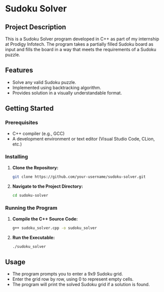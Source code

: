 # Sudoku Solver

## Project Description

This is a Sudoku Solver program developed in C++ as part of my internship at Prodigy Infotech. The program takes a partially filled Sudoku board as input and fills the board in a way that meets the requirements of a Sudoku puzzle.

## Features

- Solve any valid Sudoku puzzle.
- Implemented using backtracking algorithm.
- Provides solution in a visually understandable format.

## Getting Started

### Prerequisites

- C++ compiler (e.g., GCC)
- A development environment or text editor (Visual Studio Code, CLion, etc.)

### Installing

1. **Clone the Repository:**

    ```bash
    git clone https://github.com/your-username/sudoku-solver.git
    ```

2. **Navigate to the Project Directory:**

    ```bash
    cd sudoku-solver
    ```

### Running the Program

1. **Compile the C++ Source Code:**

    ```bash
    g++ sudoku_solver.cpp -o sudoku_solver
    ```

2. **Run the Executable:**

    ```bash
    ./sudoku_solver
    ```

## Usage

- The program prompts you to enter a 9x9 Sudoku grid.
- Enter the grid row by row, using 0 to represent empty cells.
- The program will print the solved Sudoku grid if a solution is found.
